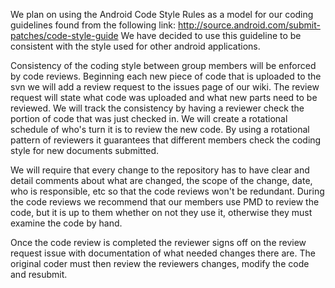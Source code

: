 We plan on using the Android Code Style Rules as a model for our coding guidelines found from the following link:
http://source.android.com/submit-patches/code-style-guide
We have decided to use this guideline to be consistent with the style used for other android applications.

Consistency of the coding style between group members will be enforced by code reviews. Beginning each new piece of code that is uploaded to the svn we will add a review request to the issues page of our wiki. The review request will state what code was uploaded and what new parts need to be reviewed. We will track the consistency by having a reviewer check the portion of code that was just checked in. We will create a rotational schedule of who's turn it is to review the new code. By using a rotational pattern of reviewers it guarantees that different members check the coding style for new documents submitted.

We will require that every change to the repository has to have clear and detail comments about what are changed, the scope of the change, date, who is responsible, etc so that the code reviews won't be redundant. During the code reviews we recommend that our members use PMD to review the code, but it is up to them whether on not they use it, otherwise they must examine the code by hand.

Once the code review is completed the reviewer signs off on the review request issue with documentation of what needed changes there are. The original coder must then review the reviewers changes, modify the code and resubmit.